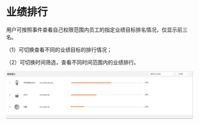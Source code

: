 # 业绩排行

用户可按照事件查看自己权限范围内员工的指定业绩目标排名情况，仅显示前三名。

（1）可切换查看不同的业绩目标的排行情况；

（2）可切换时间筛选，查看不同时间范围内的业绩排行。

![](/assets/lix业绩排行3.png)

